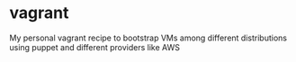 vagrant
=======

My personal vagrant recipe to bootstrap VMs among different distributions using puppet
and different providers like AWS

